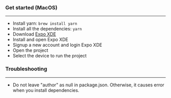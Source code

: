 ### Get started (MacOS)
---

* Install yarn: ```brew install yarn```
* Install all the dependencies: ```yarn```
* Download [Expo XDE](https://docs.expo.io/versions/v16.0.0/introduction/installation.html)
* Install and open Expo XDE
* Signup a new account and login Expo XDE
* Open the project 
* Select the device to run the project

### Troubleshooting
---

* Do not leave "author" as null in package.json. Otherwise, it causes error when you install dependencies.
